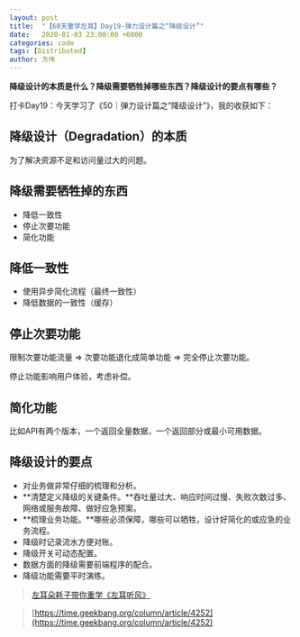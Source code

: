 ```yaml
---
layout: post
title:  "【60天重学左耳】Day19-弹力设计篇之“降级设计”"
date:   2020-01-03 23:00:00 +0800
categories: code
tags: [Distributed]
author: 方伟
---
```


**降级设计的本质是什么？降级需要牺牲掉哪些东西？降级设计的要点有哪些？**

<!--more-->

打卡Day19：今天学习了《50｜弹力设计篇之“降级设计”》，我的收获如下：

## 降级设计（Degradation）的本质

为了解决资源不足和访问量过大的问题。

## 降级需要牺牲掉的东西

* 降低一致性
* 停止次要功能
* 简化功能

## 降低一致性

* 使用异步简化流程（最终一致性）
* 降低数据的一致性（缓存）

## 停止次要功能

限制次要功能流量 => 次要功能退化成简单功能 => 完全停止次要功能。

停止功能影响用户体验，考虑补偿。

## 简化功能

比如API有两个版本，一个返回全量数据，一个返回部分或最小可用数据。

## 降级设计的要点

* 对业务做非常仔细的梳理和分析。
* **清楚定义降级的关键条件。**吞吐量过大、响应时间过慢、失败次数过多、网络或服务故障、做好应急预案。
* **梳理业务功能。**哪些必须保障，哪些可以牺牲，设计好简化的或应急的业务流程。
* 降级时记录流水方便对账。
* 降级开关可动态配置。
* 数据方面的降级需要前端程序的配合。
* 降级功能需要平时演练。

> [左耳朵耗子带你重学《左耳听风》](https://time.geekbang.org/column/article/177414)

> [https://time.geekbang.org/column/article/4252](https://time.geekbang.org/column/article/4252)

